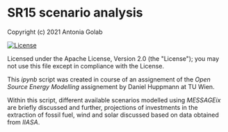 # SR15 scenario analysis

Copyright (c) 2021 Antonia Golab

[![License](https://img.shields.io/badge/License-Apache%202.0-blue.svg)](https://opensource.org/licenses/Apache-2.0)

Licensed under the Apache License, Version 2.0 (the "License");
you may not use this file except in compliance with the License.

This _ipynb_ script was created in course of an assignement of the _Open Source Energy Modelling_ assignement by Daniel Huppmann at TU Wien.

Within this script, different available scenarios modelled using _MESSAGEix_ are briefly discussed and further, projections of investments in the extraction of fossil fuel, wind and solar discussed based on data obtained from _IIASA_. 

